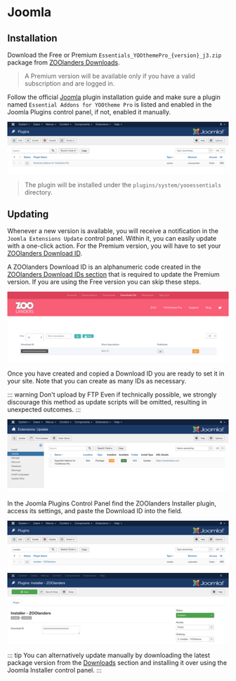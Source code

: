 # Joomla

## Installation

Download the Free or Premium `Essentials_YOOthemePro_{version}_j3.zip` package from [ZOOlanders Downloads](https://www.zoolanders.com/downloads).

> A Premium version will be available only if you have a valid subscription and are logged in.

Follow the official [Joomla](https://docs.joomla.org/Installing_an_extension) plugin installation guide and make sure a plugin named `Essential Addons for YOOtheme Pro` is listed and enabled in the Joomla Plugins control panel, if not, enabled it manually.

![Joomla Plugin](./assets/joomla-plugin.png)

> The plugin will be installed under the `plugins/system/yooessentials` directory.

## Updating

Whenever a new version is available, you will receive a notification in the `Joomla Extensions Update` control panel. Within it, you can easily update with a one-click action. For the Premium version, you will have to set your [ZOOlanders Download ID](#download-id).

A ZOOlanders Download ID is an alphanumeric code created in the [ZOOlanders Download IDs section](https://www.zoolanders.com/download-ids) that is required to update the Premium version. If you are using the Free version you can skip these steps.

![Download ID](./assets/download-id.png)

Once you have created and copied a Download ID you are ready to set it in your site. Note that you can create as many IDs as necessary.

::: warning Don't upload by FTP
Even if technically possible, we strongly discourage this method as update scripts will be omitted, resulting in unexpected outcomes.
:::

![Joomla Updates](./assets/joomla-updates.png)

In the Joomla Plugins Control Panel find the ZOOlanders Installer plugin, access its settings, and paste the Download ID into the field.

![ZOOlanders Installer Plugin](./assets/joomla-installer.png)
![ZOOlanders Installer Plugin Settings](./assets/joomla-installer-settings.png)

::: tip
You can alternatively update manually by downloading the latest package version from the [Downloads](https://www.zoolanders.com/downloads) section and installing it over using the Joomla Installer control panel.
:::
